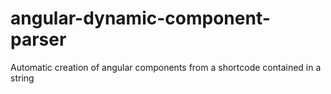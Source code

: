 # angular-dynamic-component-parser
Automatic creation of angular components from a shortcode contained in a string
